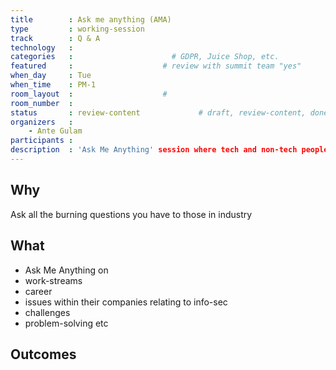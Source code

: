 ```yaml
---
title        : Ask me anything (AMA)
type         : working-session
track        : Q & A
technology   :
categories   :                      # GDPR, Juice Shop, etc.
featured     :                    # review with summit team "yes"
when_day     : Tue
when_time    : PM-1
room_layout  :                    #
room_number  :
status       : review-content             # draft, review-content, done
organizers   :
    - Ante Gulam
participants :
description  : 'Ask Me Anything' session where tech and non-tech people can ask anything someone who is from the industry relating to his work-streams, career, issues within their companies relating to info-sec, challenges, problem-solving etc
---
```


## Why

Ask all the burning questions you have to those in industry


## What

 - Ask Me Anything on 
  - work-streams
  - career
  - issues within their companies relating to info-sec
  - challenges
  - problem-solving etc
 
## Outcomes


